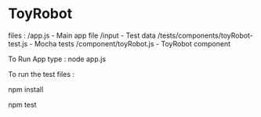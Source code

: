 # ToyRobot
files :
/app.js   - Main app file
/input    - Test data
/tests/components/toyRobot-test.js    - Mocha tests
/component/toyRobot.js   - ToyRobot component


To Run App type :   node app.js

To run the test files :


npm install

npm test



